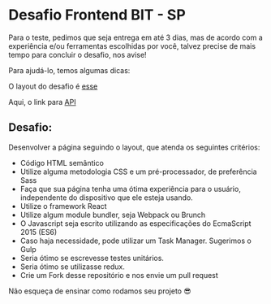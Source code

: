 # Desafio Frontend BIT - SP

Para o teste, pedimos que seja entrega em até 3 dias, mas de acordo com a experiência e/ou ferramentas escolhidas por você, talvez precise de mais tempo para concluir o desafio, nos avise!

Para ajudá-lo, temos algumas dicas:

O layout do desafio é [esse](https://drive.google.com/file/d/1K--L2EZTPBveC_u5tjOcEMZN6Yqn0fcD/view?usp=sharing)

Aqui, o link para [API](http://www.mocky.io/v2/57dfec211000009020598073)


## Desafio:
Desenvolver a página seguindo o layout, que atenda os seguintes critérios:

* Código HTML semântico
* Utilize alguma metodologia CSS e um pré-processador, de preferência Sass
* Faça que sua página tenha uma ótima experiência para o usuário, independente do dispositivo que ele esteja usando.
* Utilize o framework React
* Utilize algum module bundler, seja Webpack ou Brunch
* O Javascript seja escrito utilizando as especificações do EcmaScript 2015 (ES6)
* Caso haja necessidade, pode utilizar um Task Manager. Sugerimos o Gulp
* Seria ótimo se escrevesse testes unitários.
* Seria ótimo se utilizasse redux.
* Crie um Fork desse repositório e nos envie um pull request

Não esqueça de ensinar como rodamos seu projeto 😎